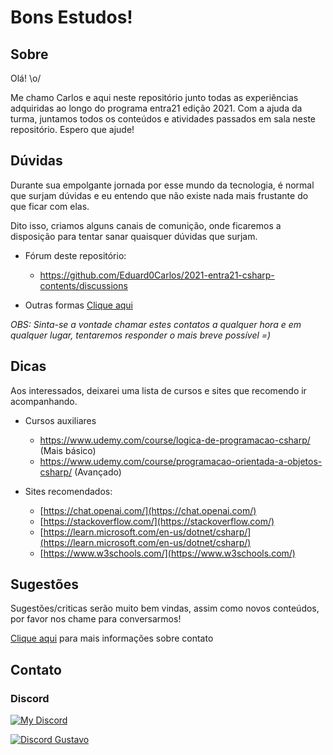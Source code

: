 # Bons Estudos!

## Sobre

Olá! \o/

Me chamo Carlos e aqui neste repositório junto todas as experiências adquiridas ao longo do programa entra21 edição 2021. Com a ajuda da turma, juntamos todos os conteúdos e atividades passados em sala neste repositório. Espero que ajude!

## Dúvidas

Durante sua empolgante jornada por esse mundo da tecnologia, é normal que surjam dúvidas e eu entendo que não existe nada mais frustante do que ficar com elas. 

Dito isso, criamos alguns canais de comunição, onde ficaremos a disposição para tentar sanar quaisquer dúvidas que surjam.

- Fórum deste repositório:
  - https://github.com/Eduard0Carlos/2021-entra21-csharp-contents/discussions

- Outras formas [Clique aqui](#Contato)
  
*OBS: Sinta-se a vontade chamar estes contatos a qualquer hora e em qualquer lugar, tentaremos responder o mais breve possível =)*

## Dicas

Aos interessados, deixarei uma lista de cursos e sites que recomendo ir acompanhando.

- Cursos auxiliares
  - https://www.udemy.com/course/logica-de-programacao-csharp/ (Mais básico)
  - https://www.udemy.com/course/programacao-orientada-a-objetos-csharp/ (Avançado)

- Sites recomendados:
  - [https://chat.openai.com/](https://chat.openai.com/)
  - [https://stackoverflow.com/](https://stackoverflow.com/)
  - [https://learn.microsoft.com/en-us/dotnet/csharp/](https://learn.microsoft.com/en-us/dotnet/csharp/)
  - [https://www.w3schools.com/](https://www.w3schools.com/)

## Sugestões

Sugestões/criticas serão muito bem vindas, assim como novos conteúdos, por favor nos chame para conversarmos! 

[Clique aqui](#Contato) para mais informações sobre contato

## Contato
### Discord
[![My Discord](https://discord-readme-badge.vercel.app/api?id=253282818539388928)](https://support.discord.com/hc/en-us/articles/218344397-How-do-I-add-my-friend-to-my-friends-list-)

[![Discord Gustavo](https://discord-readme-badge.vercel.app/api?id=625203457305083934)](https://support.discord.com/hc/en-us/articles/218344397-How-do-I-add-my-friend-to-my-friends-list-)
